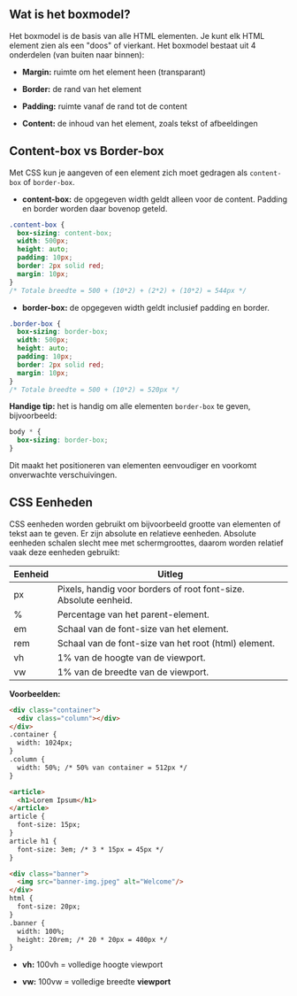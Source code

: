 ## Wat is het boxmodel?

Het boxmodel is de basis van alle HTML elementen. Je kunt elk HTML element zien als een "doos" of vierkant. Het boxmodel bestaat uit 4 onderdelen (van buiten naar binnen):

- **Margin:** ruimte om het element heen (transparant)
    
- **Border:** de rand van het element
    
- **Padding:** ruimte vanaf de rand tot de content
    
- **Content:** de inhoud van het element, zoals tekst of afbeeldingen
    

## Content-box vs Border-box

Met CSS kun je aangeven of een element zich moet gedragen als `content-box` of `border-box`.

- **content-box:** de opgegeven width geldt alleen voor de content. Padding en border worden daar bovenop geteld.
    

```css
.content-box {
  box-sizing: content-box;
  width: 500px;
  height: auto;
  padding: 10px;
  border: 2px solid red;
  margin: 10px;
}
/* Totale breedte = 500 + (10*2) + (2*2) + (10*2) = 544px */
```

- **border-box:** de opgegeven width geldt inclusief padding en border.
    

```css
.border-box {
  box-sizing: border-box;
  width: 500px;
  height: auto;
  padding: 10px;
  border: 2px solid red;
  margin: 10px;
}
/* Totale breedte = 500 + (10*2) = 520px */
```

**Handige tip:** het is handig om alle elementen `border-box` te geven, bijvoorbeeld:

```css
body * {
  box-sizing: border-box;
}
```

Dit maakt het positioneren van elementen eenvoudiger en voorkomt onverwachte verschuivingen.

## CSS Eenheden

CSS eenheden worden gebruikt om bijvoorbeeld grootte van elementen of tekst aan te geven. Er zijn absolute en relatieve eenheden. Absolute eenheden schalen slecht mee met schermgroottes, daarom worden relatief vaak deze eenheden gebruikt:

|Eenheid|Uitleg|
|---|---|
|px|Pixels, handig voor borders of root font-size. Absolute eenheid.|
|%|Percentage van het parent-element.|
|em|Schaal van de font-size van het element.|
|rem|Schaal van de font-size van het root (html) element.|
|vh|1% van de hoogte van de viewport.|
|vw|1% van de breedte van de viewport.|

**Voorbeelden:**

```html
<div class="container">
  <div class="column"></div>
</div>
.container {
  width: 1024px;
}
.column {
  width: 50%; /* 50% van container = 512px */
}
```

```html
<article>
  <h1>Lorem Ipsum</h1>
</article>
article {
  font-size: 15px;
}
article h1 {
  font-size: 3em; /* 3 * 15px = 45px */
}
```

```html
<div class="banner">
  <img src="banner-img.jpeg" alt="Welcome"/>
</div>
html {
  font-size: 20px;
}
.banner {
  width: 100%;
  height: 20rem; /* 20 * 20px = 400px */
}
```

- **vh:** 100vh = volledige hoogte viewport
    
- **vw:** 100vw = volledige breedte **viewport**